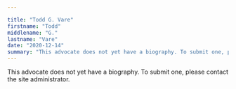 ```yaml
---

title: "Todd G. Vare"
firstname: "Todd"
middlename: "G."
lastname: "Vare"
date: "2020-12-14"
summary: "This advocate does not yet have a biography. To submit one, please contact the site administrator."
---
```

This advocate does not yet have a biography. To submit one, please contact the site administrator.

